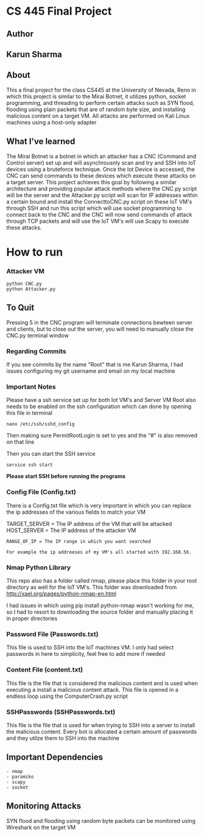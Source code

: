 # CS 445 Final Project

## Author
## Karun Sharma

## About
This a final project for the class CS445 at the University of Nevada, Reno in which this project is similar to the Mirai Botnet, it utilizes python, socket programming, and threading to perform certain attacks such as SYN flood, flooding using plain packets that are of random byte size, and installing malicious content on a target VM. All attacks are performed on Kali Linux machines using a host-only adapter

## What I've learned
The Mirai Botnet is a botnet in which an attacker has a CNC (Command and Control server) set up and will asynchrousnly scan and try and SSH into IoT devices using a bruteforce technique. Once the Iot Device is accessed, the CNC can send commands to these devices which execute these attacks on a target server. This project achieves this goal by following a similar architecture and providing popular attack methods where the CNC.py script will be the server and the Attacker.py script will scan for IP addresses within a certain bound and install the ConnecttoCNC.py script on these IoT VM's through SSH and run this script which will use socket programming to connect back to the CNC and the CNC will now send commands of attack through TCP packets and will use the IoT VM's will use Scapy to execute these attacks.

# How to run

### Attacker VM
```
python CNC.py
python Attacker.py
```

## To Quit
Pressing 5 in the CNC program will terminate connections bewteen server and clients, but to close out the server, you will need to manually close the CNC.py terminal window

### Regarding Commits
If you see commits by the name "Root" that is me Karun Sharma, I had issues configuring my git username and email on my local machine

### Important Notes
Please have a ssh service set up for both Iot VM's and Server VM
Root also needs to be enabled on the ssh configuration which can done by opening this file in terminal
```
nano /etc/ssh/sshd_config
```
Then making sure PermitRootLogin is set to yes and the "#" is also removed on that line

Then you can start the SSH service
```
service ssh start
```
**Please start SSH before running the programs**

### Config File (Config.txt)
There is a Config.txt file which is very important in which you can replace the ip addresses of the various fields to match your VM

TARGET_SERVER = The IP address of the VM that will be attacked
HOST_SERVER = The IP address of the attacker VM

```
RANGE_OF_IP = The IP range in which you want searched

For example the ip addreeses of my VM's all started with 192.168.56.
```

### Nmap Python Library
This repo also has a folder called nmap, please place this folder in your root directory as well for the IoT VM's. This folder was downloaded from http://xael.org/pages/python-nmap-en.html

I had issues in which using pip install python-nmap wasn't working for me, so I had to resort to downloading the source folder and manually placing it in proper directories

### Password File (Passwords.txt)
This file is used to SSH into the IoT machines VM. I only had select passwords in here to simplicity, feel free to add more if needed

### Content File (content.txt)
This file is the file that is considered the malicious content and is used when executing a install a malicious content attack. This file is opened in a endless loop using the ComputerCrash.py script

### SSHPasswords (SSHPasswords.txt)
This file is the file that is used for when trying to SSH into a server to install the malicious content. Every bot is allocated a certain amount of passwords and they utilze them to SSH into the machine

## Important Dependencies
```
- nmap
- paramiko
- scapy
- socket

```
## Monitoring Attacks
SYN flood and flooding using random byte packets can be monitored using Wireshark on the target VM
